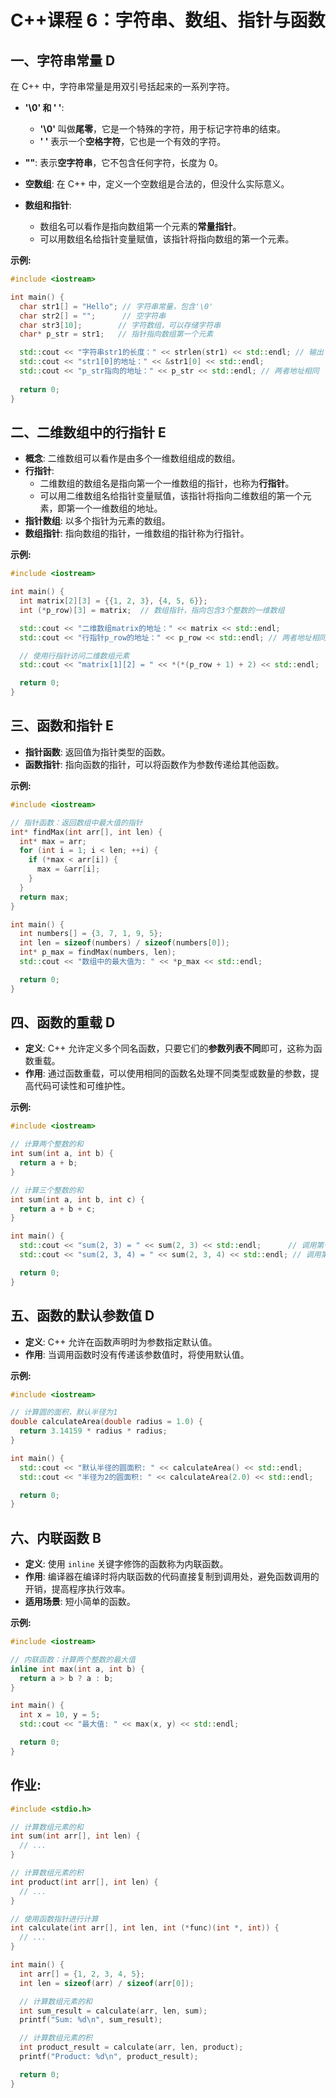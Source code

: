 # C++课程 6：字符串、数组、指针与函数 

## **一、字符串常量 D**

在 C++ 中，字符串常量是用双引号括起来的一系列字符。

* **'\0' 和 ' '**: 
    * **'\0'** 叫做**尾零**，它是一个特殊的字符，用于标记字符串的结束。
    * **' '** 表示一个**空格字符**，它也是一个有效的字符。

* **""**: 表示**空字符串**，它不包含任何字符，长度为 0。

* **空数组**:  在 C++ 中，定义一个空数组是合法的，但没什么实际意义。

* **数组和指针**:
    * 数组名可以看作是指向数组第一个元素的**常量指针**。
    * 可以用数组名给指针变量赋值，该指针将指向数组的第一个元素。

**示例:**

```cpp
#include <iostream>

int main() {
  char str1[] = "Hello"; // 字符串常量，包含'\0'
  char str2[] = "";      // 空字符串
  char str3[10];        // 字符数组，可以存储字符串
  char* p_str = str1;   // 指针指向数组第一个元素

  std::cout << "字符串str1的长度：" << strlen(str1) << std::endl; // 输出 5
  std::cout << "str1[0]的地址：" << &str1[0] << std::endl;
  std::cout << "p_str指向的地址：" << p_str << std::endl; // 两者地址相同
 
  return 0;
}
```

## **二、二维数组中的行指针 E**

* **概念**: 二维数组可以看作是由多个一维数组组成的数组。
* **行指针**: 
    * 二维数组的数组名是指向第一个一维数组的指针，也称为**行指针**。
    * 可以用二维数组名给指针变量赋值，该指针将指向二维数组的第一个元素，即第一个一维数组的地址。
* **指针数组**:  以多个指针为元素的数组。
* **数组指针**: 指向数组的指针，一维数组的指针称为行指针。

**示例:**

```cpp
#include <iostream>

int main() {
  int matrix[2][3] = {{1, 2, 3}, {4, 5, 6}};
  int (*p_row)[3] = matrix;  // 数组指针，指向包含3个整数的一维数组

  std::cout << "二维数组matrix的地址：" << matrix << std::endl;
  std::cout << "行指针p_row的地址：" << p_row << std::endl; // 两者地址相同

  // 使用行指针访问二维数组元素
  std::cout << "matrix[1][2] = " << *(*(p_row + 1) + 2) << std::endl;

  return 0;
}
```

## **三、函数和指针 E**

* **指针函数**: 返回值为指针类型的函数。
* **函数指针**: 指向函数的指针，可以将函数作为参数传递给其他函数。

**示例:**

```cpp
#include <iostream>

// 指针函数：返回数组中最大值的指针
int* findMax(int arr[], int len) {
  int* max = arr;
  for (int i = 1; i < len; ++i) {
    if (*max < arr[i]) {
      max = &arr[i];
    }
  }
  return max;
}

int main() {
  int numbers[] = {3, 7, 1, 9, 5};
  int len = sizeof(numbers) / sizeof(numbers[0]);
  int* p_max = findMax(numbers, len);
  std::cout << "数组中的最大值为: " << *p_max << std::endl;

  return 0;
}
```

## **四、函数的重载 D**

* **定义**: C++ 允许定义多个同名函数，只要它们的**参数列表不同**即可，这称为函数重载。
* **作用**: 通过函数重载，可以使用相同的函数名处理不同类型或数量的参数，提高代码可读性和可维护性。

**示例:**

```cpp
#include <iostream>

// 计算两个整数的和
int sum(int a, int b) {
  return a + b;
}

// 计算三个整数的和
int sum(int a, int b, int c) {
  return a + b + c;
}

int main() {
  std::cout << "sum(2, 3) = " << sum(2, 3) << std::endl;      // 调用第一个sum函数
  std::cout << "sum(2, 3, 4) = " << sum(2, 3, 4) << std::endl; // 调用第二个sum函数

  return 0;
}
```

## **五、函数的默认参数值 D**

* **定义**: C++ 允许在函数声明时为参数指定默认值。
* **作用**: 当调用函数时没有传递该参数值时，将使用默认值。

**示例:**

```cpp
#include <iostream>

// 计算圆的面积，默认半径为1
double calculateArea(double radius = 1.0) {
  return 3.14159 * radius * radius;
}

int main() {
  std::cout << "默认半径的圆面积: " << calculateArea() << std::endl;      // 使用默认参数值
  std::cout << "半径为2的圆面积: " << calculateArea(2.0) << std::endl;    // 传递参数值

  return 0;
}
```

## **六、内联函数 B**

* **定义**: 使用 `inline` 关键字修饰的函数称为内联函数。
* **作用**:  编译器在编译时将内联函数的代码直接复制到调用处，避免函数调用的开销，提高程序执行效率。
* **适用场景**: 短小简单的函数。

**示例:**

```cpp
#include <iostream>

// 内联函数：计算两个整数的最大值
inline int max(int a, int b) {
  return a > b ? a : b;
}

int main() {
  int x = 10, y = 5;
  std::cout << "最大值: " << max(x, y) << std::endl;

  return 0;
}
```

## 作业:



```cpp
#include <stdio.h>

// 计算数组元素的和
int sum(int arr[], int len) {
  // ...
}

// 计算数组元素的积
int product(int arr[], int len) {
  // ...
}

// 使用函数指针进行计算
int calculate(int arr[], int len, int (*func)(int *, int)) {
  // ...
}

int main() {
  int arr[] = {1, 2, 3, 4, 5};
  int len = sizeof(arr) / sizeof(arr[0]);

  // 计算数组元素的和
  int sum_result = calculate(arr, len, sum);
  printf("Sum: %d\n", sum_result);

  // 计算数组元素的积
  int product_result = calculate(arr, len, product);
  printf("Product: %d\n", product_result);

  return 0;
}
```